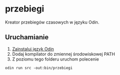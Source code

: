 # przebiegi

Kreator przebiegów czasowych w języku Odin.

## Uruchamianie

1. [Zainstaluj język Odin](https://odin-lang.org/)
2. Dodaj kompilator do zmiennej środowiskowej PATH
3. Z poziomu tego folderu uruchom polecenie
```
odin run src -out:bin/przebiegi
```

